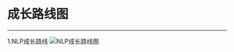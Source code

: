 # 成长路线图
-----------
1.NLP成长路线
![NLP成长路线图](https://github.com/yinyayun/Roadmaps/blob/master/NLP%E5%AD%A6%E4%B9%A0%E8%B7%AF%E7%BA%BF%E5%9B%BE.png)
